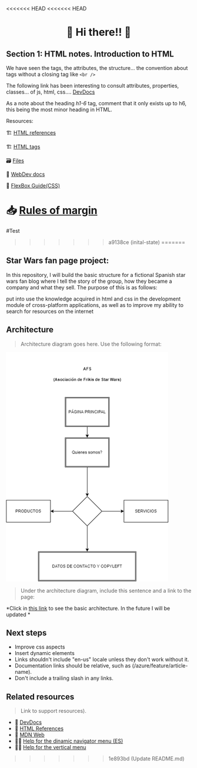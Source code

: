 <<<<<<< HEAD
<<<<<<< HEAD
 <h1 align = "center">🤙 Hi there!! 🤙</h1>

## Section 1: HTML notes. Introduction to HTML

We have seen the tags, the attributes, the structure... the convention about tags without a closing tag like `<br />`

The following link has been interesting to consult attributes, properties, classes... of js, html, css....
[DevDocs](https://devdocs.io/)

As a note about the heading *h1-6* tag, comment that it only exists up to h6, this being the most minor heading in HTML.

Resources:

🏗️ [HTML references](https://htmlreference.io/)

🏗️ [HTML tags](https://allthetags.com/)

🗃️ [Files](https://github.com/GreenyHat/DevelopRoadMap/tree/master/binaryFiles)

📇 [WebDev docs](https://developers.google.com/web/fundamentals/performance/critical-rendering-path/render-tree-construction)

🦮 [FlexBox Guide(CSS)](https://css-tricks.com/snippets/css/a-guide-to-flexbox/)

📥 [Rules of margin](https://www.joshwcomeau.com/css/rules-of-margin-collapse/)
=======
#Test
>>>>>>> a9138ce (inital-state)
=======
## Star Wars fan page project:

In this repository, I will build the basic structure for a fictional Spanish star wars fan blog where I tell the story of the group, how they became a company and what they sell. The purpose of this is as follows:

put into use the knowledge acquired in html and css in the development module of cross-platform applications, as well as to improve my ability to search for resources on the internet

## Architecture

> Architecture diagram goes here. Use the following format:

![Diagram of the <AFS_Page> architecture.](https://github.com/GreenyHat/testingPage/blob/master/SCHEMA.drawio.png)

> Under the architecture diagram, include this sentence and a link to the page: 

*Click in [this link](https://greenyhat.github.io/StarWars/AfsPage.html) to see the basic architecture. In the future I will be updated
*


## Next steps

- Improve css aspects
- Insert dynamic elements
- Links shouldn't include "en-us" locale unless they don't work without it.
- Documentation links should be relative, such as (/azure/feature/article-name).
- Don't include a trailing slash in any links.

  
## Related resources

> Link to support resources).
  
  - :book: [DevDocs](https://devdocs.io)
  - :book: [HTML References](https://htmlreference.io/)
  - :book: [MDN Web](https://developer.mozilla.org/es/)
  - :student: [Help for the dinamic navigator menu (ES)](http://www.falconmasters.com/web-design/tutorial-menu-de-navegacion-fijo/)
  - :student: [Help for the vertical menu](https://www.w3schools.com/howto/tryit.asp?filename=tryhow_css_vertical_menu)
>>>>>>> 1e893bd (Update README.md)
